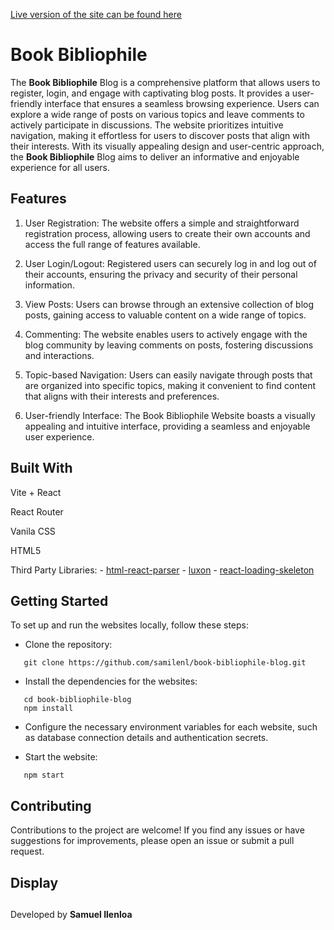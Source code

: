 [Live version of the site can be found here](https://github.com/samilenl/book-bibliophile-blog.git)

# Book Bibliophile

The __Book Bibliophile__ Blog is a comprehensive platform that allows users to register, login, and engage with captivating blog posts. It provides a user-friendly interface that ensures a seamless browsing experience. Users can explore a wide range of posts on various topics and leave comments to actively participate in discussions. The website prioritizes intuitive navigation, making it effortless for users to discover posts that align with their interests. With its visually appealing design and user-centric approach, the __Book Bibliophile__ Blog aims to deliver an informative and enjoyable experience for all users.

## Features
1. User Registration: The website offers a simple and straightforward registration process, allowing users to create their own accounts and access the full range of features available.
   
2. User Login/Logout: Registered users can securely log in and log out of their accounts, ensuring the privacy and security of their personal information.
   
3. View Posts: Users can browse through an extensive collection of blog posts, gaining access to valuable content on a wide range of topics.
  
4. Commenting: The website enables users to actively engage with the blog community by leaving comments on posts, fostering discussions and interactions.
   
5. Topic-based Navigation: Users can easily navigate through posts that are organized into specific topics, making it convenient to find content that aligns with their interests and preferences.
    
6. User-friendly Interface: The Book Bibliophile Website boasts a visually appealing and intuitive interface, providing a seamless and enjoyable user experience.

## Built With

Vite + React

React Router

Vanila CSS

HTML5

Third Party Libraries: 
    - [html-react-parser](https://github.com/remarkablemark/html-react-parser)
    - [luxon](https://github.com/moment/luxon)
    - [react-loading-skeleton](https://github.com/dvtng/react-loading-skeleton)

## Getting Started
To set up and run the websites locally, follow these steps:


- Clone the repository:
```
   git clone https://github.com/samilenl/book-bibliophile-blog.git
```

- Install the dependencies for the websites:
```
   cd book-bibliophile-blog
   npm install
```

- Configure the necessary environment variables for each website, such as database connection details and authentication secrets.


- Start the website:
```
   npm start
```

   
## Contributing

Contributions to the project are welcome! If you find any issues or have suggestions for improvements, please open an issue or submit a pull request.

## Display







##




Developed by __Samuel Ilenloa__

